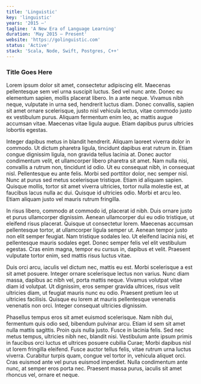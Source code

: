 ```yaml
---
title: 'Linguistic'
key: 'linguistic'
years: '2015 –'
tagline: 'A New Era of Language Learning'
duration: 'May 2015 – Present'
website: 'https://golinguistic.com'
status: 'Active'
stack: 'Scala, Node, Swift, Postgres, C++'
---
```


### Title Goes Here

Lorem ipsum dolor sit amet, consectetur adipiscing elit. Maecenas pellentesque sem vel urna suscipit luctus. Sed vel nunc ante. Donec eu elementum sapien, mollis placerat libero. In a ante neque. Vivamus nibh neque, vulputate in urna sed, hendrerit luctus diam. Donec convallis, sapien sit amet ornare scelerisque, justo nisl vehicula lectus, vitae commodo justo ex vestibulum purus. Aliquam fermentum enim leo, ac mattis augue accumsan vitae. Maecenas vitae ligula augue. Etiam dapibus purus ultricies lobortis egestas.

Integer dapibus metus in blandit hendrerit. Aliquam laoreet viverra dolor in commodo. Ut dictum pharetra ligula, tincidunt dapibus erat rutrum in. Etiam congue dignissim ligula, non gravida tellus lacinia at. Donec auctor condimentum velit, et ullamcorper libero pharetra sit amet. Nam nulla nisi, convallis a rutrum non, tincidunt id odio. Ut eu consequat nibh, in consequat nisl. Pellentesque eu ante felis. Morbi sed porttitor dolor, nec semper nisl. Nunc at purus sed metus scelerisque tristique. Etiam id aliquam sapien. Quisque mollis, tortor sit amet viverra ultricies, tortor nulla molestie est, at faucibus lacus nulla ac dui. Quisque id ultricies odio. Morbi et arcu leo. Etiam aliquam justo vel mauris rutrum fringilla.

In risus libero, commodo at commodo id, placerat id nibh. Duis ornare justo et purus ullamcorper dignissim. Aenean ullamcorper dui eu odio tristique, ut eleifend risus placerat. Quisque ut consectetur lorem. Maecenas accumsan pellentesque tortor, at ullamcorper ligula semper ut. Aenean tempor justo non elit semper feugiat. Nam tristique sodales leo. Ut eleifend lacinia nisi, et pellentesque mauris sodales eget. Donec semper felis vel elit vestibulum egestas. Cras enim magna, tempor eu cursus in, dapibus et velit. Praesent vulputate tortor enim, sed mattis risus luctus vitae.

Duis orci arcu, iaculis vel dictum nec, mattis eu est. Morbi scelerisque a est sit amet posuere. Integer ornare scelerisque lectus non varius. Nunc diam massa, dapibus ac nibh vel, porta mattis neque. Vivamus volutpat vitae diam id volutpat. Ut dignissim, eros semper gravida ultrices, risus velit ultricies diam, ut feugiat mauris nunc eu odio. Praesent pretium leo ut ultricies facilisis. Quisque eu lorem at mauris pellentesque venenatis venenatis non orci. Integer consequat ultricies dignissim.

Phasellus tempus eros sit amet euismod scelerisque. Nam nibh dui, fermentum quis odio sed, bibendum pulvinar arcu. Etiam id sem sit amet nulla mattis sagittis. Proin quis nulla justo. Fusce in lacinia felis. Sed nec metus tempus, ultricies nibh nec, blandit nisi. Vestibulum ante ipsum primis in faucibus orci luctus et ultrices posuere cubilia Curae; Morbi dapibus nisl ut lorem fringilla eleifend. Fusce auctor tellus felis, vitae rutrum urna luctus viverra. Curabitur turpis quam, congue vel tortor in, vehicula aliquet orci. Cras euismod ante vel purus euismod imperdiet. Nulla condimentum ante nunc, at semper eros porta nec. Praesent massa purus, iaculis sit amet rhoncus vel, ornare et neque.
